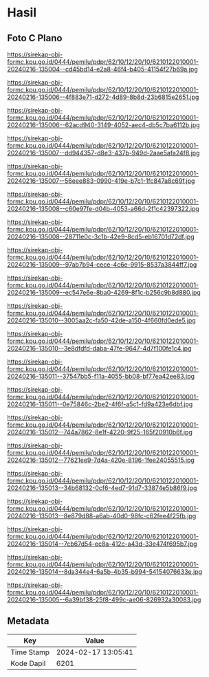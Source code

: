 # Hasil

## Foto C Plano

https://sirekap-obj-formc.kpu.go.id/0444/pemilu/pdpr/62/10/12/20/10/6210122010001-20240216-135004--cd45bd14-e2a8-46f4-b405-41154f27b69a.jpg

https://sirekap-obj-formc.kpu.go.id/0444/pemilu/pdpr/62/10/12/20/10/6210122010001-20240216-135006--4f883e71-d272-4d89-8b8d-23b6815e2651.jpg

https://sirekap-obj-formc.kpu.go.id/0444/pemilu/pdpr/62/10/12/20/10/6210122010001-20240216-135006--62acd940-3149-4052-aec4-db5c7ba6112b.jpg

https://sirekap-obj-formc.kpu.go.id/0444/pemilu/pdpr/62/10/12/20/10/6210122010001-20240216-135007--dd944357-d8e3-437b-949d-2aae5afa24f8.jpg

https://sirekap-obj-formc.kpu.go.id/0444/pemilu/pdpr/62/10/12/20/10/6210122010001-20240216-135007--56eee883-0990-419e-b7c1-1fc847a8c69f.jpg

https://sirekap-obj-formc.kpu.go.id/0444/pemilu/pdpr/62/10/12/20/10/6210122010001-20240216-135008--c60e97fe-d04b-4053-a66d-2f1c42397322.jpg

https://sirekap-obj-formc.kpu.go.id/0444/pemilu/pdpr/62/10/12/20/10/6210122010001-20240216-135008--28711e0c-3c1b-42e9-8cd5-eb16701d72df.jpg

https://sirekap-obj-formc.kpu.go.id/0444/pemilu/pdpr/62/10/12/20/10/6210122010001-20240216-135009--97ab7b94-cece-4c6e-9915-8537a3844ff7.jpg

https://sirekap-obj-formc.kpu.go.id/0444/pemilu/pdpr/62/10/12/20/10/6210122010001-20240216-135009--ec547e6e-8ba0-4269-8f1c-b256c9b8d880.jpg

https://sirekap-obj-formc.kpu.go.id/0444/pemilu/pdpr/62/10/12/20/10/6210122010001-20240216-135010--3005aa2c-fa50-42de-a150-4f660fd0ede5.jpg

https://sirekap-obj-formc.kpu.go.id/0444/pemilu/pdpr/62/10/12/20/10/6210122010001-20240216-135010--3e8dfdfd-daba-47fe-9647-4d7f100fe1c4.jpg

https://sirekap-obj-formc.kpu.go.id/0444/pemilu/pdpr/62/10/12/20/10/6210122010001-20240216-135011--37547bb5-f11a-4055-bb08-bf77ea42ee83.jpg

https://sirekap-obj-formc.kpu.go.id/0444/pemilu/pdpr/62/10/12/20/10/6210122010001-20240216-135011--0e75846c-2be2-4f6f-a5c1-fd9a423e6dbf.jpg

https://sirekap-obj-formc.kpu.go.id/0444/pemilu/pdpr/62/10/12/20/10/6210122010001-20240216-135012--744a7862-8e1f-4220-9f25-165f20910b6f.jpg

https://sirekap-obj-formc.kpu.go.id/0444/pemilu/pdpr/62/10/12/20/10/6210122010001-20240216-135012--77621ee9-7d4a-420e-8196-1fee24055515.jpg

https://sirekap-obj-formc.kpu.go.id/0444/pemilu/pdpr/62/10/12/20/10/6210122010001-20240216-135013--34b68132-0cf6-4ed7-91d7-33874e5b86f9.jpg

https://sirekap-obj-formc.kpu.go.id/0444/pemilu/pdpr/62/10/12/20/10/6210122010001-20240216-135013--8e879d88-a6ab-40d0-98fc-c62fee4f25fb.jpg

https://sirekap-obj-formc.kpu.go.id/0444/pemilu/pdpr/62/10/12/20/10/6210122010001-20240216-135014--7cb67d54-ec8a-412c-a43d-33e474f695b7.jpg

https://sirekap-obj-formc.kpu.go.id/0444/pemilu/pdpr/62/10/12/20/10/6210122010001-20240216-135014--8da344e4-6a5b-4b35-b994-54154076633e.jpg

https://sirekap-obj-formc.kpu.go.id/0444/pemilu/pdpr/62/10/12/20/10/6210122010001-20240216-135005--6a39bf38-25f8-499c-ae06-826932a30083.jpg


## Metadata

| Key        | Value               |
| ---------- | ------------------- |
| Time Stamp | 2024-02-17 13:05:41 |
| Kode Dapil | 6201                |



